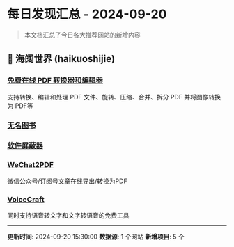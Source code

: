 # 每日发现汇总 - 2024-09-20

> 本文档汇总了今日各大推荐网站的新增内容

## 📱 海阔世界 (haikuoshijie)

### [免费在线 PDF 转换器和编辑器](https://pdf-tools-app.com/zh-CN)
支持转换、编辑和处理 PDF 文件、旋转、压缩、合并、拆分 PDF 并将图像转换为 PDF等

### [无名图书](https://www.book345.com/)

### [软件屏蔽器](https://www.52pojie.cn/thread-2059075-1-1.html)

### [WeChat2PDF](https://www.wechat2pdf.com/)
微信公众号/订阅号文章在线导出/转换为PDF

### [VoiceCraft](https://tts.wangwangit.com/)
同时支持语音转文字和文字转语音的免费工具

---

**更新时间**: 2024-09-20 15:30:00
**数据源**: 1 个网站
**新增项目**: 5 个

<!-- Generated by Daily News Aggregator -->